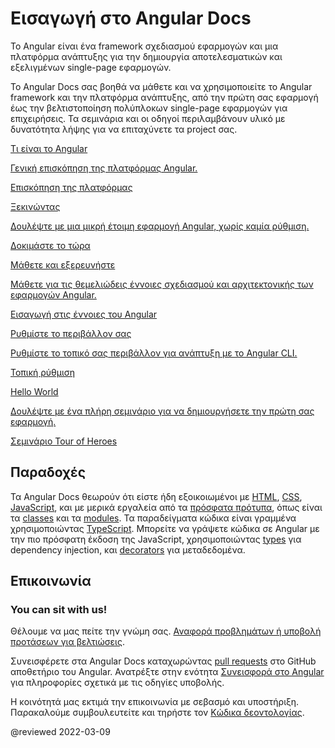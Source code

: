<h1 class="no-toc">Εισαγωγή στο Angular Docs</h1>

Το Angular είναι ένα framework σχεδιασμού εφαρμογών και μια πλατφόρμα ανάπτυξης για την δημιουργία αποτελεσματικών και εξελιγμένων single-page εφαρμογών.

Το Angular Docs σας βοηθά να μάθετε και να χρησιμοποιείτε το Angular framework και την πλατφόρμα ανάπτυξης, από την πρώτη σας εφαρμογή έως την βελτιστοποίηση πολύπλοκων single-page εφαρμογών για επιχειρήσεις.
Τα σεμινάρια και οι οδηγοί περιλαμβάνουν υλικό με δυνατότητα λήψης για να επιταχύνετε τα project σας. 


<div class="card-container">
  <a href="guide/what-is-angular" class="docs-card" title="Επισκόπηση της πλατφόρμας">
    <section>Τι είναι το Angular</section>
    <p>Γενική επισκόπηση της πλατφόρμας Angular.</p>
    <p class="card-footer">Επισκόπηση της πλατφόρμας</p>
  </a>
  <a href="start" class="docs-card" title="Ξεκινώντας">
    <section>Ξεκινώντας</section>
    <p>Δουλέψτε με μια μικρή έτοιμη εφαρμογή Angular, χωρίς καμία ρύθμιση.</p>
    <p class="card-footer">Δοκιμάστε το τώρα</p>
  </a>
  <a href="guide/architecture" class="docs-card" title="Έννοιες του Angular">
    <section>Μάθετε και εξερευνήστε</section>
    <p>Μάθετε για τις θεμελιώδεις έννοιες σχεδιασμού και αρχιτεκτονικής των εφαρμογών Angular.</p>
    <p class="card-footer">Εισαγωγή στις έννοιες του Angular</p>
  </a>
  <a href="guide/setup-local" class="docs-card" title="Ρύθμιση τοπικού περιβάλλοντος του Angular">
    <section>Ρυθμίστε το περιβάλλον σας</section>
    <p>Ρυθμίστε το τοπικό σας περιβάλλον για ανάπτυξη με το Angular CLI.</p>
    <p class="card-footer">Τοπική ρύθμιση</p>
  </a>
  <a href="tutorial" class="docs-card" title="Δουλέψτε με ένα πλήρη σεμινάριο">
    <section>Hello World</section>
    <p>Δουλέψτε με ένα πλήρη σεμινάριο για να δημιουργήσετε την πρώτη σας εφαρμογή.</p>
    <p class="card-footer">Σεμινάριο Tour of Heroes</p>
  </a>
</div>


## Παραδοχές


Τα Angular Docs θεωρούν ότι είστε ήδη εξοικοιωμένοι με [HTML](https://developer.mozilla.org/docs/Learn/HTML/Introduction_to_HTML "Μάθετε HTML"), [CSS](https://developer.mozilla.org/docs/Learn/CSS/First_steps "Μάθετε CSS"), [JavaScript](https://developer.mozilla.org/en-US/docs/Web/JavaScript/A_re-introduction_to_JavaScript "Μάθετε JavaScript"),
και με μερικά εργαλεία από τα [πρόσφατα πρότυπα](https://developer.mozilla.org/en-US/docs/Web/JavaScript/Language_Resources "Πρόσφατα πρότυπα JavaScript"), όπως είναι τα [classes](https://developer.mozilla.org/en-US/docs/Web/JavaScript/Reference/Classes "ES2015 Classes") και τα [modules](https://developer.mozilla.org/en-US/docs/Web/JavaScript/Reference/Statements/import "ES2015 Modules").
Τα παραδείγματα κώδικα είναι γραμμένα χρησιμοποιώντας [TypeScript](https://www.typescriptlang.org/ "TypeScript").
Μπορείτε να γράψετε κώδικα σε Angular με την πιο πρόσφατη έκδοση της JavaScript, χρησιμοποιώντας [types](https://www.typescriptlang.org/docs/handbook/classes.html "Τύποι TypeScript") για dependency injection, και [decorators](https://www.typescriptlang.org/docs/handbook/decorators.html "Decorators") για μεταδεδομένα.


## Επικοινωνία

<h3>You can sit with us!</h3>

Θέλουμε να μας πείτε την γνώμη σας. [Αναφορά προβλημάτων ή υποβoλή προτάσεων για βελτιώσεις](https://github.com/angular/angular/issues/new/choose "Φόρμα καταχώρησης νέου issue στο GitHub αποθετήριο του Angular").

Συνεισφέρετε στα Angular Docs καταχωρώντας
[pull requests](https://github.com/angular/angular/pulls "Github pull requests του Angular")
στο GitHub αποθετήριο του Angular.
Ανατρέξτε στην ενότητα [Συνεισφορά στο Angular](https://github.com/angular/angular/blob/master/CONTRIBUTING.md "Οδηγός συνεισφοράς")
για πληροφορίες σχετικά με τις οδηγίες υποβολής.

Η κοινότητά μας εκτιμά την επικοινωνία με σεβασμό και υποστήριξη.
Παρακαλούμε συμβουλευτείτε και τηρήστε τον [Κώδικα δεοντολογίας](https://github.com/angular/code-of-conduct/blob/master/CODE_OF_CONDUCT.md "Κώδικας συμπεριφοράς συντελεστών").

@reviewed 2022-03-09
